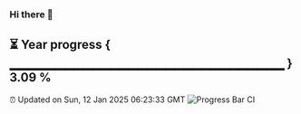 ### Hi there 👋
⏳ Year progress { ▁▁▁▁▁▁▁▁▁▁▁▁▁▁▁▁▁▁▁▁▁▁▁▁▁▁▁▁▁▁ } 3.09 %
---
⏰ Updated on Sun, 12 Jan 2025 06:23:33 GMT
![Progress Bar CI](https://github.com/liununu/liununu/workflows/Progress%20Bar%20CI/badge.svg)

